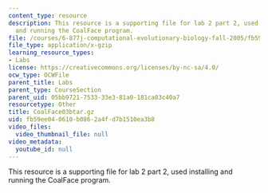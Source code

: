 ```yaml
---
content_type: resource
description: This resource is a supporting file for lab 2 part 2, used installing
  and running the CoalFace program.
file: /courses/6-877j-computational-evolutionary-biology-fall-2005/fb59ee040610b0862a4fd7b1510ea3b8_CoalFace03btar.gz
file_type: application/x-gzip
learning_resource_types:
- Labs
license: https://creativecommons.org/licenses/by-nc-sa/4.0/
ocw_type: OCWFile
parent_title: Labs
parent_type: CourseSection
parent_uid: 05bb9721-7533-33e3-81a0-181ca03c40a7
resourcetype: Other
title: CoalFace03btar.gz
uid: fb59ee04-0610-b086-2a4f-d7b1510ea3b8
video_files:
  video_thumbnail_file: null
video_metadata:
  youtube_id: null
---
```

This resource is a supporting file for lab 2 part 2, used installing and running the CoalFace program.